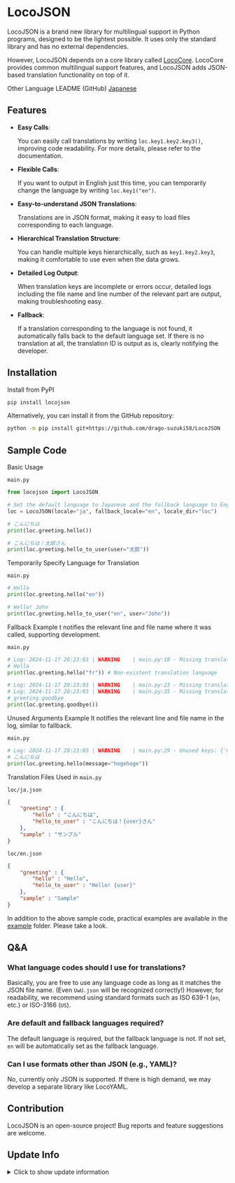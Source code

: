 # LocoJSON

LocoJSON is a brand new library for multilingual support in Python programs, designed to be the lightest possible. It uses only the standard library and has no external dependencies.

However, LocoJSON depends on a core library called [LocoCore](https://github.com/drago-suzuki58/LocoCore). LocoCore provides common multilingual support features, and LocoJSON adds JSON-based translation functionality on top of it.

Other Language LEADME (GitHub)
[Japanese](https://github.com/drago-suzuki58/LocoJSON/blob/main/README.ja.md)

## Features

- **Easy Calls**:

  You can easily call translations by writing `loc.key1.key2.key3()`, improving code readability. For more details, please refer to the documentation.

- **Flexible Calls**:

  If you want to output in English just this time, you can temporarily change the language by writing `loc.key1("en")`.

- **Easy-to-understand JSON Translations**:

  Translations are in JSON format, making it easy to load files corresponding to each language.

- **Hierarchical Translation Structure**:

  You can handle multiple keys hierarchically, such as `key1.key2.key3`, making it comfortable to use even when the data grows.

- **Detailed Log Output**:

  When translation keys are incomplete or errors occur, detailed logs including the file name and line number of the relevant part are output, making troubleshooting easy.

- **Fallback**:

  If a translation corresponding to the language is not found, it automatically falls back to the default language set. If there is no translation at all, the translation ID is output as is, clearly notifying the developer.

## Installation

Install from PyPI

```sh
pip install locojson
```

Alternatively, you can install it from the GitHub repository:

```sh
python -m pip install git+https://github.com/drago-suzuki58/LocoJSON
```

## Sample Code

Basic Usage

`main.py`
```python
from locojson import LocoJSON

# Set the default language to Japanese and the fallback language to English
loc = LocoJSON(locale="ja", fallback_locale="en", locale_dir="loc")

# こんにちは
print(loc.greeting.hello())

# こんにちは！太郎さん
print(loc.greeting.hello_to_user(user="太郎"))
```

Temporarily Specify Language for Translation

`main.py`
```python
# Hello
print(loc.greeting.hello("en"))

# Hello! John
print(loc.greeting.hello_to_user("en", user="John"))
```

Fallback Example
t notifies the relevant line and file name where it was called, supporting development.

`main.py`
```python
# Log: 2024-11-17 20:23:03 | WARNING    | main.py:18 - Missing translation: greeting.hello in: fr, return key name
# Hello
print(loc.greeting.hello("fr")) # Non-existent translation language

# Log: 2024-11-17 20:23:03 | WARNING    | main.py:23 - Missing translation: greeting.goodbye in: ja, falling back to en
# Log: 2024-11-17 20:23:03 | WARNING    | main.py:25 - Missing translation: greeting.goodbye in: en, return key name
# greeting.goodbye
print(loc.greeting.goodbye())
```

Unused Arguments Example
It notifies the relevant line and file name in the log, similar to fallback.

`main.py`
```python
# Log: 2024-11-17 20:23:03 | WARNING    | main.py:29 - Unused keys: {'message': 'hogehoge'}
# こんにちは
print(loc.greeting.hello(message="hogehoge"))
```

Translation Files Used in `main.py`

`loc/ja.json`
```json
{
    "greeting" : {
        "hello" : "こんにちは",
        "hello_to_user" : "こんにちは！{user}さん"
    },
    "sample" : "サンプル"
}
```

`loc/en.json`
```json
{
    "greeting" : {
        "hello" : "Hello",
        "hello_to_user" : "Hello! {user}"
    },
    "sample" : "Sample"
}
```

In addition to the above sample code, practical examples are available in the [example](https://github.com/drago-suzuki58/LocoJSON/tree/main/examples) folder. Please take a look.

## Q&A

### What language codes should I use for translations?

Basically, you are free to use any language code as long as it matches the JSON file name. (Even `UwU.json` will be recognized correctly!) However, for readability, we recommend using standard formats such as ISO 639-1 (`en`, etc.) or ISO-3166 (`US`).

### Are default and fallback languages required?

The default language is required, but the fallback language is not. If not set, `en` will be automatically set as the fallback language.

### Can I use formats other than JSON (e.g., YAML)?

No, currently only JSON is supported. If there is high demand, we may develop a separate library like LocoYAML.

## Contribution

LocoJSON is an open-source project! Bug reports and feature suggestions are welcome.

## Update Info

<details>
<summary>Click to show update information</summary>

### v0.1.0

- Initial release

### v0.2.0

- Separating the core code for greater flexibility

</details>
